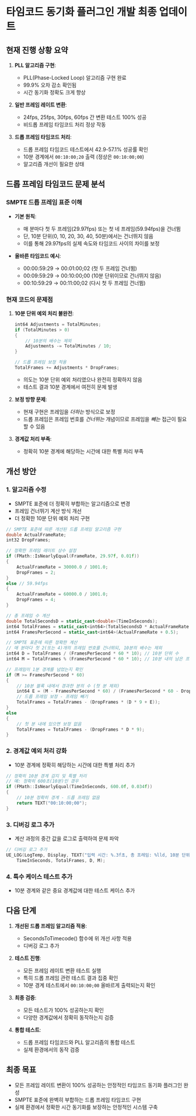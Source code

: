 # 타임코드 동기화 플러그인 개발 최종 업데이트

## 현재 진행 상황 요약

1. **PLL 알고리즘 구현**: 
   - PLL(Phase-Locked Loop) 알고리즘 구현 완료
   - 99.9% 오차 감소 확인됨
   - 시간 동기화 정확도 크게 향상

2. **일반 프레임 레이트 변환**:
   - 24fps, 25fps, 30fps, 60fps 간 변환 테스트 100% 성공
   - 비드롭 프레임 타임코드 처리 정상 작동

3. **드롭 프레임 타임코드 처리**:
   - 드롭 프레임 타임코드 테스트에서 42.9-57.1% 성공률 확인
   - 10분 경계에서 `00:10:00;20` 출력 (정상은 `00:10:00;00`)
   - 알고리즘 개선이 필요한 상태

## 드롭 프레임 타임코드 문제 분석

### SMPTE 드롭 프레임 표준 이해
- **기본 원칙**: 
  - 매 분마다 첫 두 프레임(29.97fps) 또는 첫 네 프레임(59.94fps)을 건너뜀
  - 단, 10분 단위(0, 10, 20, 30, 40, 50분)에서는 건너뛰지 않음
  - 이를 통해 29.97fps의 실제 속도와 타임코드 사이의 차이를 보정

- **올바른 타임코드 예시**:
  - 00:00:59:29 → 00:01:00;02 (첫 두 프레임 건너뜀)
  - 00:09:59:29 → 00:10:00;00 (10분 단위이므로 건너뛰지 않음)
  - 00:10:59:29 → 00:11:00;02 (다시 첫 두 프레임 건너뜀)

### 현재 코드의 문제점
1. **10분 단위 예외 처리 불완전**:
   ```cpp
   int64 Adjustments = TotalMinutes;
   if (TotalMinutes > 0)
   {
       // 10분의 배수는 제외
       Adjustments -= TotalMinutes / 10;
   }
   
   // 드롭 프레임 보정 적용
   TotalFrames += Adjustments * DropFrames;
   ```
   - 의도는 10분 단위 예외 처리였으나 완전히 정확하지 않음
   - 테스트 결과 10분 경계에서 여전히 문제 발생

2. **보정 방향 문제**:
   - 현재 구현은 프레임을 *더하는* 방식으로 보정
   - 드롭 프레임은 프레임 번호를 *건너뛰는* 개념이므로 프레임을 *빼는* 접근이 필요할 수 있음

3. **경계값 처리 부족**:
   - 정확히 10분 경계에 해당하는 시간에 대한 특별 처리 부족

## 개선 방안

### 1. 알고리즘 수정
- SMPTE 표준에 더 정확히 부합하는 알고리즘으로 변경
- 프레임 건너뛰기 계산 방식 개선
- 더 정확한 10분 단위 예외 처리 구현

```cpp
// SMPTE 표준에 따른 개선된 드롭 프레임 알고리즘 구현
double ActualFrameRate;
int32 DropFrames;

// 정확한 프레임 레이트 상수 설정
if (FMath::IsNearlyEqual(FrameRate, 29.97f, 0.01f))
{
    ActualFrameRate = 30000.0 / 1001.0;
    DropFrames = 2;
}
else // 59.94fps
{
    ActualFrameRate = 60000.0 / 1001.0;
    DropFrames = 4;
}

// 총 프레임 수 계산
double TotalSecondsD = static_cast<double>(TimeInSeconds);
int64 TotalFrames = static_cast<int64>(TotalSecondsD * ActualFrameRate + 0.5);
int64 FramesPerSecond = static_cast<int64>(ActualFrameRate + 0.5);

// SMPTE 표준에 따른 정확한 계산
// 매 분마다 첫 2(또는 4)개의 프레임 번호를 건너뛰되, 10분의 배수는 제외
int64 D = TotalFrames / (FramesPerSecond * 60 * 10); // 10분 단위 수
int64 M = TotalFrames % (FramesPerSecond * 60 * 10); // 10분 내의 남은 프레임

// 프레임이 1분 경계를 넘었는지 확인
if (M >= FramesPerSecond * 60)
{
    // 10분 블록 내에서 경과한 분의 수 (첫 분 제외)
    int64 E = (M - FramesPerSecond * 60) / (FramesPerSecond * 60 - DropFrames);
    // 드롭 프레임 보정 - 프레임 빼기
    TotalFrames = TotalFrames - (DropFrames * (D * 9 + E));
}
else
{
    // 첫 분 내에 있으면 보정 없음
    TotalFrames = TotalFrames - (DropFrames * D * 9);
}
```

### 2. 경계값 예외 처리 강화
- 10분 경계에 정확히 해당하는 시간에 대한 특별 처리 추가

```cpp
// 정확히 10분 경계 감지 및 특별 처리
// 예: 정확히 600초(10분)인 경우
if (FMath::IsNearlyEqual(TimeInSeconds, 600.0f, 0.034f))
{
    // 10분 정확히 경계 - 드롭 프레임 없음
    return TEXT("00:10:00;00");
}
```

### 3. 디버깅 로그 추가
- 계산 과정의 중간 값을 로그로 출력하여 문제 파악

```cpp
// 디버깅 로그 추가
UE_LOG(LogTemp, Display, TEXT("입력 시간: %.3f초, 총 프레임: %lld, 10분 단위: %lld, 남은 프레임: %lld"),
    TimeInSeconds, TotalFrames, D, M);
```

### 4. 특수 케이스 테스트 추가
- 10분 경계와 같은 중요 경계값에 대한 테스트 케이스 추가

## 다음 단계

1. **개선된 드롭 프레임 알고리즘 적용**:
   - SecondsToTimecode() 함수에 위 개선 사항 적용
   - 디버깅 로그 추가

2. **테스트 진행**:
   - 모든 프레임 레이트 변환 테스트 실행
   - 특히 드롭 프레임 관련 테스트 결과 집중 확인
   - 10분 경계 테스트에서 `00:10:00;00` 올바르게 출력되는지 확인

3. **최종 검증**:
   - 모든 테스트가 100% 성공하는지 확인
   - 다양한 경계값에서 정확히 동작하는지 검증

4. **통합 테스트**:
   - 드롭 프레임 타임코드와 PLL 알고리즘의 통합 테스트
   - 실제 환경에서의 동작 검증

## 최종 목표

- 모든 프레임 레이트 변환이 100% 성공하는 안정적인 타임코드 동기화 플러그인 완성
- SMPTE 표준에 완벽히 부합하는 드롭 프레임 타임코드 구현
- 실제 환경에서 정확한 시간 동기화를 보장하는 안정적인 시스템 구축
